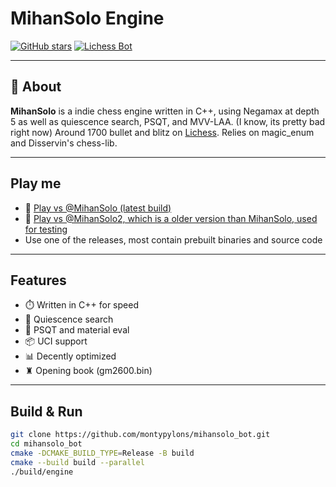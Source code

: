 # MihanSolo Engine

[![GitHub stars](https://img.shields.io/github/stars/YOUR_USERNAME/mihansolo_bot?style=social)](https://github.com/YOUR_USERNAME/mihansolo_bot)
[![Lichess Bot](https://img.shields.io/badge/Play%20on-Lichess-green?logo=lichess)](https://lichess.org/@/MihanSolo)

---

## 🧠 About

**MihanSolo** is a indie chess engine written in C++, using Negamax at depth 5 as well as quiescence search, PSQT, and MVV-LAA. (I know, its pretty bad right now) Around 1700 bullet and blitz on [Lichess](https://lichess.org/). Relies on magic_enum and Disservin's chess-lib.

---

## Play me

- 🔗 [Play vs @MihanSolo (latest build)](https://lichess.org/@/MihanSolo)
- 🔗 [Play vs @MihanSolo2, which is a older version than MihanSolo, used for testing](https://lichess.org/@/MihanSolo2)
- Use one of the releases, most contain prebuilt binaries and source code

---

## Features

- ⏱️ Written in C++ for speed
- 🚀 Quiescence search
- 🧮 PSQT and material eval
- 📦 UCI support
- 📊 Decently optimized
- ♜ Opening book (gm2600.bin)
  

---

## Build & Run

```bash
git clone https://github.com/montypylons/mihansolo_bot.git
cd mihansolo_bot
cmake -DCMAKE_BUILD_TYPE=Release -B build
cmake --build build --parallel
./build/engine
